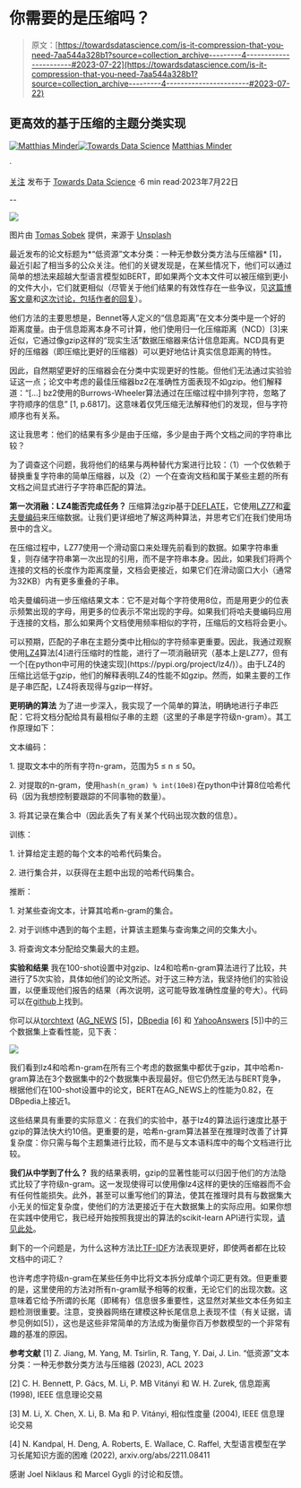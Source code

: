 # 你需要的是压缩吗？

> 原文：[https://towardsdatascience.com/is-it-compression-that-you-need-7aa544a328b1?source=collection_archive---------4-----------------------#2023-07-22](https://towardsdatascience.com/is-it-compression-that-you-need-7aa544a328b1?source=collection_archive---------4-----------------------#2023-07-22)

## 更高效的基于压缩的主题分类实现

[](https://medium.com/@mtths.mndr?source=post_page-----7aa544a328b1--------------------------------)[![Matthias Minder](../Images/f4d6c603bc53deeac3a515db4bdfbeee.png)](https://medium.com/@mtths.mndr?source=post_page-----7aa544a328b1--------------------------------)[](https://towardsdatascience.com/?source=post_page-----7aa544a328b1--------------------------------)[![Towards Data Science](../Images/a6ff2676ffcc0c7aad8aaf1d79379785.png)](https://towardsdatascience.com/?source=post_page-----7aa544a328b1--------------------------------) [Matthias Minder](https://medium.com/@mtths.mndr?source=post_page-----7aa544a328b1--------------------------------)

·

[关注](https://medium.com/m/signin?actionUrl=https%3A%2F%2Fmedium.com%2F_%2Fsubscribe%2Fuser%2F6a3d24668b34&operation=register&redirect=https%3A%2F%2Ftowardsdatascience.com%2Fis-it-compression-that-you-need-7aa544a328b1&user=Matthias+Minder&userId=6a3d24668b34&source=post_page-6a3d24668b34----7aa544a328b1---------------------post_header-----------) 发布于 [Towards Data Science](https://towardsdatascience.com/?source=post_page-----7aa544a328b1--------------------------------) ·6 min read·2023年7月22日[](https://medium.com/m/signin?actionUrl=https%3A%2F%2Fmedium.com%2F_%2Fvote%2Ftowards-data-science%2F7aa544a328b1&operation=register&redirect=https%3A%2F%2Ftowardsdatascience.com%2Fis-it-compression-that-you-need-7aa544a328b1&user=Matthias+Minder&userId=6a3d24668b34&source=-----7aa544a328b1---------------------clap_footer-----------)

--

[](https://medium.com/m/signin?actionUrl=https%3A%2F%2Fmedium.com%2F_%2Fbookmark%2Fp%2F7aa544a328b1&operation=register&redirect=https%3A%2F%2Ftowardsdatascience.com%2Fis-it-compression-that-you-need-7aa544a328b1&source=-----7aa544a328b1---------------------bookmark_footer-----------)![](../Images/75dfff5b5a21605b44529d810116dce6.png)

图片由 [Tomas Sobek](https://unsplash.com/es/@tomas_nz?utm_source=medium&utm_medium=referral) 提供，来源于 [Unsplash](https://unsplash.com/?utm_source=medium&utm_medium=referral)

最近发布的论文标题为*“低资源”文本分类：一种无参数分类方法与压缩器* [1]，最近引起了相当多的公众关注。他们的关键发现是，在某些情况下，他们可以通过简单的想法来超越大型语言模型如BERT，即如果两个文本文件可以被压缩到更小的文件大小，它们就更相似（尽管关于他们结果的有效性存在一些争议，见[这篇博客文章](https://kenschutte.com/gzip-knn-paper/)和[这次讨论，包括作者的回复](https://github.com/bazingagin/npc_gzip/issues/3#issuecomment-1641679866)）。

他们方法的主要思想是，Bennet等人定义的“信息距离”在文本分类中是一个好的距离度量。由于信息距离本身不可计算，他们使用归一化压缩距离（NCD）[3]来近似，它通过像gzip这样的“现实生活”数据压缩器来估计信息距离。NCD具有更好的压缩器（即压缩比更好的压缩器）可以更好地估计真实信息距离的特性。

因此，自然期望更好的压缩器会在分类中实现更好的性能。但他们无法通过实验验证这一点；论文中考虑的最佳压缩器bz2在准确性方面表现不如gzip。他们解释道：“[…] bz2使用的Burrows-Wheeler算法通过在压缩过程中排列字符，忽略了字符顺序的信息” [1, p.6817]。这意味着仅凭压缩无法解释他们的发现，但与字符顺序也有关系。

这让我思考：他们的结果有多少是由于压缩，多少是由于两个文档之间的字符串比较？

为了调查这个问题，我将他们的结果与两种替代方案进行比较：（1）一个仅依赖于替换重复字符串的简单压缩器，以及（2）一个在查询文档和属于某些主题的所有文档之间显式进行子字符串匹配的算法。

**第一次消融：LZ4能否完成任务？** 压缩算法gzip基于[DEFLATE](https://en.wikipedia.org/wiki/Deflate)，它使用[LZ77](https://en.wikipedia.org/wiki/LZ77_and_LZ78)和[霍夫曼编码](https://en.wikipedia.org/wiki/Huffman_coding)来压缩数据。让我们更详细地了解这两种算法，并思考它们在我们使用场景中的含义。

在压缩过程中，LZ77使用一个滑动窗口来处理先前看到的数据。如果字符串重复，则存储字符串第一次出现的引用，而不是字符串本身。因此，如果我们将两个连接的文档的长度作为距离度量，文档会更接近，如果它们在滑动窗口大小（通常为32KB）内有更多重叠的子串。

哈夫曼编码进一步压缩结果文本：它不是对每个字符使用8位，而是用更少的位表示频繁出现的字母，用更多的位表示不常出现的字母。如果我们将哈夫曼编码应用于连接的文档，那么如果两个文档使用频率相似的字符，压缩后的文档将会更小。

可以预期，匹配的子串在主题分类中比相似的字符频率更重要。因此，我通过观察使用[LZ4](https://en.wikipedia.org/wiki/LZ4_(compression_algorithm))算法[4]进行压缩时的性能，进行了一项消融研究（基本上是LZ77，但有一个[在python中可用的快速实现](https://pypi.org/project/lz4/)）。由于LZ4的压缩比远低于gzip，他们的解释表明LZ4的性能不如gzip。然而，如果主要的工作是子串匹配，LZ4将表现得与gzip一样好。

**更明确的算法** 为了进一步深入，我实现了一个简单的算法，明确地进行子串匹配：它将文档分配给具有最相似子串的主题（这里的子串是字符级n-gram）。其工作原理如下：

文本编码：

1\. 提取文本中的所有字符n-gram，范围为5 ≤ n ≤ 50。

2\. 对提取的n-gram，使用`hash(n_gram) % int(10e8)`在python中计算8位哈希代码（因为我想控制要跟踪的不同事物的数量）。

3\. 将其记录在集合中（因此丢失了有关某个代码出现次数的信息）。

训练：

1\. 计算给定主题的每个文本的哈希代码集合。

2\. 进行集合并，以获得在主题中出现的哈希代码集合。

推断：

1\. 对某些查询文本，计算其哈希n-gram的集合。

2\. 对于训练中遇到的每个主题，计算该主题集与查询集之间的交集大小。

3\. 将查询文本分配给交集最大的主题。

**实验和结果** 我在100-shot设置中对gzip、lz4和哈希n-gram算法进行了比较，共进行了5次实验，具体如他们的论文所述。对于这三种方法，我坚持他们的实验设置，以便重现他们报告的结果（再次说明，这可能导致准确性度量的夸大）。代码可以在[github](https://github.com/mattminder/npc_gzip)上找到。

你可以从[torchtext](https://pytorch.org/text/stable/datasets.html) ([AG_NEWS](http://groups.di.unipi.it/~gulli/AG_corpus_of_news_articles.html) [5]，[DBpedia](http://wikidata.dbpedia.org/develop/datasets) [6] 和 [YahooAnswers](https://github.com/LC-John/Yahoo-Answers-Topic-Classification-Dataset/tree/master/dataset) [5])中的三个数据集上查看性能，见下表：

![](../Images/a39a190e7ead963fef2e66f8bd2aa8b7.png)

我们看到lz4和哈希n-gram在所有三个考虑的数据集中都优于gzip，其中哈希n-gram算法在3个数据集中的2个数据集中表现最好。但它仍然无法与BERT竞争，根据他们在100-shot设置中的论文，BERT在AG_NEWS上的性能为0.82，在DBpedia上接近1。

这些结果具有重要的实际意义：在我们的实验中，基于lz4的算法运行速度比基于gzip的算法快大约10倍。更重要的是，哈希n-gram算法甚至在推理时改善了计算复杂度：你只需与每个主题集进行比较，而不是与文本语料库中的每个文档进行比较。

**我们从中学到了什么？** 我的结果表明，gzip的显著性能可以归因于他们的方法隐式比较了字符级n-gram。这一发现使得可以使用像lz4这样的更快的压缩器而不会有任何性能损失。此外，甚至可以重写他们的算法，使其在推理时具有与数据集大小无关的恒定复杂度，使他们的方法更接近于在大数据集上的实际应用。如果你想在实践中使用它，我已经开始按照我提出的算法的scikit-learn API进行实现，[请见此处](http://github.com/mattminder/long-tail-text-classifier)。

剩下的一个问题是，为什么这种方法比[TF-IDF](https://en.wikipedia.org/wiki/Tf%E2%80%93idf)方法表现更好，即使两者都在比较文档中的词汇？

也许考虑字符级n-gram在某些任务中比将文本拆分成单个词汇更有效。但更重要的是，这里使用的方法对所有n-gram赋予相等的权重，无论它们的出现次数。这意味着它给予所谓的长尾（即稀有）信息很多重要性，这显然对某些文本任务如主题检测很重要。注意，变换器网络在建模这种长尾信息上表现不佳（有关证据，请参见例如[5]），这也是这些非常简单的方法成为衡量你百万参数模型的一个非常有趣的基准的原因。

**参考文献** [1] Z. Jiang, M. Yang, M. Tsirlin, R. Tang, Y. Dai, J. Lin. “低资源”文本分类：一种无参数分类方法与压缩器 (2023), ACL 2023

[2] C. H. Bennett, P. Gács, M. Li, P. MB Vitányi 和 W. H. Zurek, 信息距离 (1998), IEEE 信息理论交易

[3] M. Li, X. Chen, X. Li, B. Ma 和 P. Vitányi, 相似性度量 (2004), IEEE 信息理论交易

[4] N. Kandpal, H. Deng, A. Roberts, E. Wallace, C. Raffel, 大型语言模型在学习长尾知识方面的困难 (2022), arxiv.org/abs/2211.08411

感谢 Joel Niklaus 和 Marcel Gygli 的讨论和反馈。
